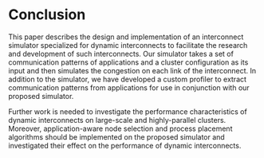 # Conclusion

This paper describes the design and implementation of an
interconnect simulator specialized for dynamic interconnects to facilitate the
research and development of such interconnects. Our simulator takes
a set of communication patterns of applications and a cluster configuration as
its input and then simulates the congestion on each link of the interconnect.
In addition to the simulator, we have developed a custom profiler to extract
communication patterns from applications for use in conjunction with our
proposed simulator.

Further work is needed to investigate the performance characteristics of
dynamic interconnects on large-scale and highly-parallel clusters. Moreover,
application-aware node selection and process placement algorithms should be
implemented on the proposed simulator and investigated their effect on the
performance of dynamic interconnects.
